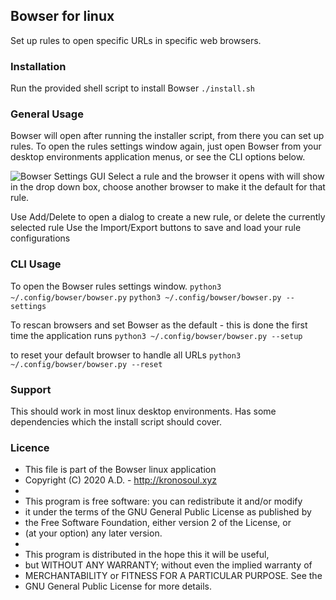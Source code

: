## Bowser for linux

Set up rules to open specific URLs in specific web browsers.

### Installation

Run the provided shell script to install Bowser
 ```./install.sh```

### General Usage
Bowser will open after running the installer script, from there you can set up rules. To open the rules settings window again, just open Bowser from your desktop environments application menus, or see the CLI options below.

![Bowser Settings GUI](SettingsGUI.png?raw=true "Screenshot of Bowser Settings GUI")
Select a rule and the browser it opens with will show in the drop down box, 
choose another browser to make it the default for that rule.

Use Add/Delete to open a dialog to create a new rule, or delete the currently selected rule
Use the Import/Export buttons to save and load your rule configurations

### CLI Usage
To open the Bowser rules settings window.
 ```python3 ~/.config/bowser/bowser.py```
 ```python3 ~/.config/bowser/bowser.py --settings```

To rescan browsers and set Bowser as the default - this is done the first time the application runs
 ```python3 ~/.config/bowser/bowser.py --setup```

to reset your default browser to handle all URLs
 ```python3 ~/.config/bowser/bowser.py --reset```

### Support

This should work in most linux desktop environments.
Has some dependencies which the install script should cover.

### Licence
 * This file is part of the Bowser linux application
 * Copyright (C) 2020 A.D. - http://kronosoul.xyz
 * 
 * This program is free software: you can redistribute it and/or modify
 * it under the terms of the GNU General Public License as published by
 * the Free Software Foundation, either version 2 of the License, or
 * (at your option) any later version.
 *
 * This program is distributed in the hope this it will be useful,
 * but WITHOUT ANY WARRANTY; without even the implied warranty of
 * MERCHANTABILITY or FITNESS FOR A PARTICULAR PURPOSE.  See the
 * GNU General Public License for more details.

